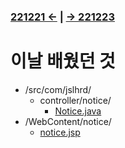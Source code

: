 ﻿### [221221 ←](/221205-_JSP/22-12/221221/) | [→ 221223](/221205-_JSP/22-12/221223/)

# 이날 배웠던 것

- /src/com/jslhrd/
    - controller/notice/
        - [Notice.java](/221205-_JSP/22-12/221221/jslhrdServlet/src/com/jslhrd/controller/notice/Notice.java)
- /WebContent/notice/
    - [notice.jsp](/221205-_JSP/22-12/221221/jslhrdServlet/WebContent/notice/notice.jsp)
